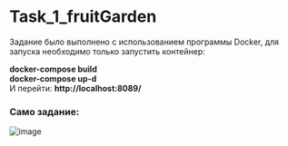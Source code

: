 # Task_1_fruitGarden
<p>Задание было выполнено с использованием программы Docker, для запуска необходимо только запустить контейнер:</p>
<b>docker-compose build<br>
docker-compose up-d</b><br>
И перейти: <b>http://localhost:8089/</b>

<h3>Само задание:</h3>

![image](https://user-images.githubusercontent.com/112812361/216816581-9796fa88-4664-40f8-a6ca-ca6e0ad77d52.png)
